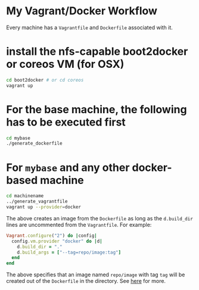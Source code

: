 # My Vagrant/Docker Workflow

Every machine has a `Vagrantfile` and `Dockerfile` associated with it. 

# install the nfs-capable boot2docker or coreos VM (for OSX)

```bash
cd boot2docker # or cd coreos
vagrant up
```

# For the base machine, the following has to be executed first

```bash
cd mybase
./generate_dockerfile
```

# For `mybase` and any other docker-based machine

```bash
cd machinename
../generate_vagrantfile
vagrant up --provider=docker
```

The above creates an image from the `Dockerfile` as long as the 
`d.build_dir` lines are uncommented from the `Vagrantfile`. For 
example:

```ruby
Vagrant.configure("2") do |config|
  config.vm.provider "docker" do |d|
    d.build_dir = "."
    d.build_args = ["--tag=repo/image:tag"]
  end
end
```

The above specifies that an image named `repo/image` with tag `tag` 
will be created out of the `Dockerfile` in the directory. See 
[here](https://docs.vagrantup.com/v2/docker/basics.html) for more.
